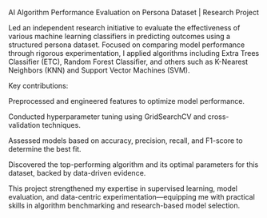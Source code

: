 

AI Algorithm Performance Evaluation on Persona Dataset | Research Project

Led an independent research initiative to evaluate the effectiveness of various machine learning classifiers in predicting outcomes using a structured persona dataset. Focused on comparing model performance through rigorous experimentation, I applied algorithms including Extra Trees Classifier (ETC), Random Forest Classifier, and others such as K-Nearest Neighbors (KNN) and Support Vector Machines (SVM).

Key contributions:

Preprocessed and engineered features to optimize model performance.

Conducted hyperparameter tuning using GridSearchCV and cross-validation techniques.

Assessed models based on accuracy, precision, recall, and F1-score to determine the best fit.

Discovered the top-performing algorithm and its optimal parameters for this dataset, backed by data-driven evidence.


This project strengthened my expertise in supervised learning, model evaluation, and data-centric experimentation—equipping me with practical skills in algorithm benchmarking and research-based model selection.
